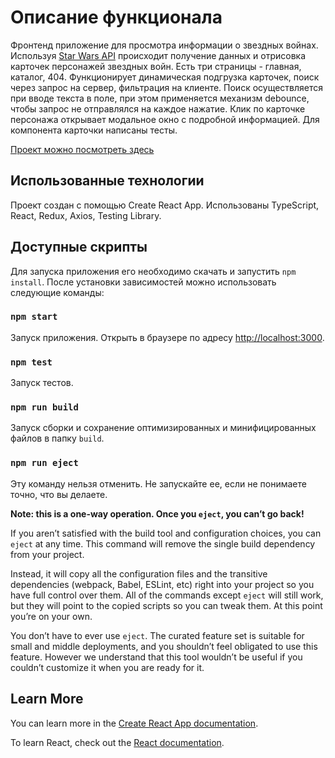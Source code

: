 # Описание функционала

Фронтенд приложение для просмотра информации о звездных войнах. Используя [Star Wars API](https://swapi.dev/documentation) происходит получение данных и отрисовка карточек персонажей звездных войн. Есть три страницы - главная, каталог, 404. Функционирует динамическая подгрузка карточек, поиск через запрос на сервер, фильтрация на клиенте. Поиск осуществляется при вводе текста в поле, при этом применяется механизм debounce, чтобы запрос не отправлялся на каждое нажатие. Клик по карточке персонажа открывает модальное окно с подробной информацией. Для компонента карточки написаны тесты.

[Проект можно посмотреть здесь](https://legendary-kitten-aa727b.netlify.app)

## Использованные технологии

Проект создан с помощью Create React App.
Использованы TypeScript, React, Redux, Axios, Testing Library.

## Доступные скрипты

Для запуска приложения его необходимо скачать и запустить `npm install`. После установки зависимостей можно использовать следующие команды:

### `npm start`

Запуск приложения. Открыть в браузере по адресу [http://localhost:3000](http://localhost:3000).

### `npm test`

Запуск тестов.

### `npm run build`

Запуск сборки и сохранение оптимизированных и минифицированных файлов в папку `build`.

### `npm run eject`

Эту команду нельзя отменить. Не запускайте ее, если не понимаете точно, что вы делаете.

**Note: this is a one-way operation. Once you `eject`, you can’t go back!**

If you aren’t satisfied with the build tool and configuration choices, you can `eject` at any time. This command will remove the single build dependency from your project.

Instead, it will copy all the configuration files and the transitive dependencies (webpack, Babel, ESLint, etc) right into your project so you have full control over them. All of the commands except `eject` will still work, but they will point to the copied scripts so you can tweak them. At this point you’re on your own.

You don’t have to ever use `eject`. The curated feature set is suitable for small and middle deployments, and you shouldn’t feel obligated to use this feature. However we understand that this tool wouldn’t be useful if you couldn’t customize it when you are ready for it.

## Learn More

You can learn more in the [Create React App documentation](https://facebook.github.io/create-react-app/docs/getting-started).

To learn React, check out the [React documentation](https://reactjs.org/).

